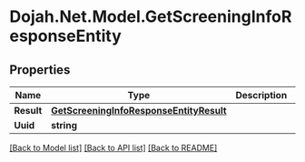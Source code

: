 # Dojah.Net.Model.GetScreeningInfoResponseEntity

## Properties

Name | Type | Description | Notes
------------ | ------------- | ------------- | -------------
**Result** | [**GetScreeningInfoResponseEntityResult**](GetScreeningInfoResponseEntityResult.md) |  | [optional] 
**Uuid** | **string** |  | [optional] 

[[Back to Model list]](../README.md#documentation-for-models) [[Back to API list]](../README.md#documentation-for-api-endpoints) [[Back to README]](../README.md)


